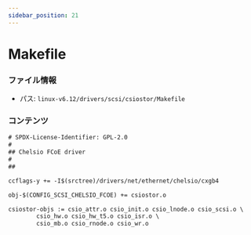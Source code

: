 ```yaml
---
sidebar_position: 21
---
```

# Makefile

### ファイル情報

- パス: `linux-v6.12/drivers/scsi/csiostor/Makefile`

### コンテンツ

```txt
# SPDX-License-Identifier: GPL-2.0
#
## Chelsio FCoE driver
#
##

ccflags-y += -I$(srctree)/drivers/net/ethernet/chelsio/cxgb4

obj-$(CONFIG_SCSI_CHELSIO_FCOE) += csiostor.o

csiostor-objs := csio_attr.o csio_init.o csio_lnode.o csio_scsi.o \
		csio_hw.o csio_hw_t5.o csio_isr.o \
		csio_mb.o csio_rnode.o csio_wr.o

```
